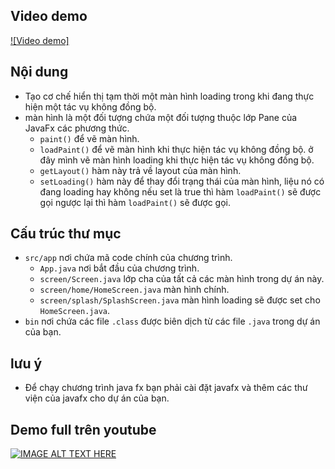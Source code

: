 ## Video demo
[![Video demo]](https://github.com/user-attachments/assets/2f78c002-f9b2-49ae-8a5c-899256bff152)

## Nội dung

- Tạo cơ chế hiển thị tạm thời một màn hình loading trong khi đang thực hiện một tác vụ không đồng bộ.
- màn hình là một đối tượng chứa một đối tượng thuộc lớp Pane của JavaFx các phương thức.
  - `paint()` để vẽ màn hình.
  - `loadPaint()` để vẽ màn hình khi thực hiện tác vụ không đồng bộ. ở đây mình vẽ màn hình loading khi thực hiện tác vụ không đồng bộ.
  - `getLayout()` hàm này trả về layout của màn hình.
  - `setLoading()` hàm này để thay đổi trạng thái của màn hình, liệu nó có đang loading hay không nếu set là true thì hàm `loadPaint()` sẽ được gọi ngược lại thì hàm `loadPaint()` sẽ được gọi.

## Cấu trúc thư mục

- `src/app` nơi chứa mã code chính của chương trình.
  - `App.java` nơi bắt đầu của chương trình.
  - `screen/Screen.java` lớp cha của tất cả các màn hình trong dự án này.
  - `screen/home/HomeScreen.java` màn hình chính.
  - `screen/splash/SplashScreen.java` màn hình loading sẽ được set cho `HomeScreen.java`.
- `bin` nơi chứa các file `.class` được biên dịch từ các file `.java` trong dự án của bạn.

## lưu ý

- Để chạy chương trình java fx bạn phải cài đặt javafx và thêm các thư viện của javafx cho dự án của bạn.

## Demo full trên youtube

[![IMAGE ALT TEXT HERE](https://img.youtube.com/vi/t7HBCZyjEN8/maxresdefault.jpg)](https://www.youtube.com/watch?v=t7HBCZyjEN8)
